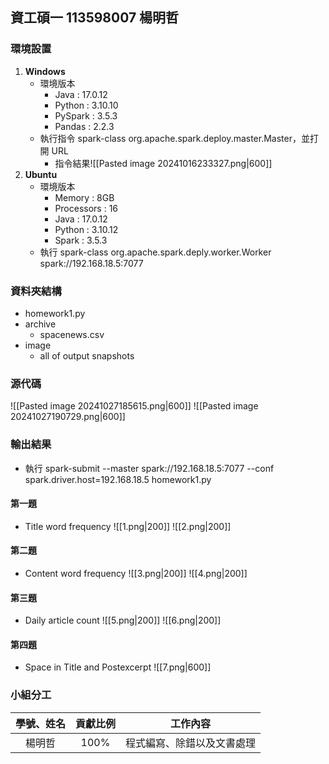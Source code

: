 ## 資工碩一 113598007 楊明哲
### 環境設置
1. **Windows**
	+ 環境版本
		+ Java : 17.0.12
		+ Python : 3.10.10
		+ PySpark : 3.5.3
		+ Pandas : 2.2.3
	- 執行指令 spark-class org.apache.spark.deploy.master.Master，並打開 URL
		- 指令結果![[Pasted image 20241016233327.png|600]]
2. **Ubuntu**
	+ 環境版本
		+ Memory : 8GB
		+ Processors : 16
		+ Java : 17.0.12
		+ Python : 3.10.12
		+ Spark : 3.5.3
	+ 執行 spark-class org.apache.spark.deply.worker.Worker spark://192.168.18.5:7077 


### 資料夾結構
- homework1.py
- archive
	- spacenews.csv
- image
	- all of output snapshots
### 源代碼
![[Pasted image 20241027185615.png|600]]
![[Pasted image 20241027190729.png|600]]

### 輸出結果
+ 執行 spark-submit --master spark://192.168.18.5:7077 --conf spark.driver.host=192.168.18.5 homework1.py

#### 第一題
- Title word frequency
![[1.png|200]]
![[2.png|200]]
#### 第二題
- Content word frequency
![[3.png|200]]
![[4.png|200]]

#### 第三題
- Daily article count
![[5.png|200]]
![[6.png|200]]

#### 第四題
- Space in Title and Postexcerpt
![[7.png|600]]
### 小組分工

| 學號、姓名 | 貢獻比例 |     工作內容      |
| :---: | :--: | :-----------: |
|  楊明哲  | 100% | 程式編寫、除錯以及文書處理 |

